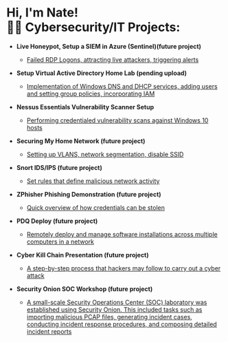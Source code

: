 <h1>Hi, I'm Nate! <br/><a 


<h2>👨‍💻 Cybersecurity/IT Projects:</h2>

- <b>Live Honeypot, Setup a SIEM in Azure (Sentinel)(future project) </b>
  - [Failed RDP Logons, attracting live attackers, triggering alerts](https://www.youtube.com/watch?v=dkhlwMFmEmM)
- <b>Setup Virtual Active Directory Home Lab (pending upload) </b>
  - [Implementation of Windows DNS and DHCP services, adding users and setting group policies, incorporating IAM](https://www.youtube.com/watch?v=dkhlwMFmEmM) <b><i></b></i>
- <b>Nessus Essentials Vulnerability Scanner Setup</b>
  - [Performing credentialed vulnerability scans against Windows 10 hosts](https://www.youtube.com/watch?v=dkhlwMFmEmM)

- <b>Securing My Home Network (future project)</b>
  - [Setting up VLANS, network segmentation, disable SSID](https://www.youtube.com/watch?v=dkhlwMFmEmM)

- <b>Snort IDS/IPS (future project)</b>
  - [Set rules that define malicious network activity](https://www.youtube.com/watch?v=dkhlwMFmEmM)

- <b>ZPhisher Phishing Demonstration (future project)</b>
  - [Quick overview of how credentials can be stolen](https://www.youtube.com/watch?v=dkhlwMFmEmM)
- <b>PDQ Deploy (future project)</b>
  - [Remotely deploy and manage software installations across multiple computers in a network](https://www.youtube.com/watch?v=dkhlwMFmEmM)

- <b>Cyber Kill Chain Presentation (future project)</b>
  - [A step-by-step process that hackers may follow to carry out a cyber attack](https://www.youtube.com/watch?v=dkhlwMFmEmM)
 
- <b>Security Onion SOC Workshop (future project)</b>
  - [A small-scale Security Operations Center (SOC) laboratory was established using Security Onion. This included tasks such as importing malicious PCAP files, generating incident cases, conducting incident response procedures, and composing detailed incident reports](https://www.youtube.com/watch?v=dkhlwMFmEmM)
<!--
**joshmadakor1/joshmadakor1** is a ✨ _special_ ✨ repository because its `README.md` (this file) appears on your GitHub profile.

Here are some ideas to get you started:

- 🔭 I’m currently working on ...
- 🌱 I’m currently learning ...
- 👯 I’m looking to collaborate on ...
- 🤔 I’m looking for help with ...
- 💬 Ask me about ...
- 📫 How to reach me: ...
- 😄 Pronouns: ...
- ⚡ Fun fact: ...
-->
